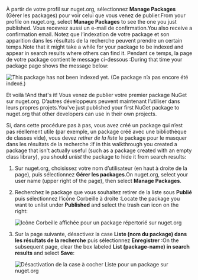 <span data-ttu-id="7399a-101">À partir de votre profil sur nuget.org, sélectionnez **Manage Packages** (Gérer les packages) pour voir celui que vous venez de publier.</span><span class="sxs-lookup"><span data-stu-id="7399a-101">From your profile on nuget.org, select **Manage Packages** to see the one you just published.</span></span> <span data-ttu-id="7399a-102">Vous recevrez aussi un e-mail de confirmation.</span><span class="sxs-lookup"><span data-stu-id="7399a-102">You also receive a confirmation email.</span></span> <span data-ttu-id="7399a-103">Notez que l’indexation de votre package et son apparition dans les résultats de la recherche peuvent prendre un certain temps.</span><span class="sxs-lookup"><span data-stu-id="7399a-103">Note that it might take a while for your package to be indexed and appear in search results where others can find it.</span></span> <span data-ttu-id="7399a-104">Pendant ce temps, la page de votre package contient le message ci-dessous :</span><span class="sxs-lookup"><span data-stu-id="7399a-104">During that time your package page shows the message below:</span></span>

![This package has not been indexed yet. (Ce package n’a pas encore été indexé.)](../media/QS_Create-03-NotIndexed.png)

<span data-ttu-id="7399a-107">Et voilà !</span><span class="sxs-lookup"><span data-stu-id="7399a-107">And that's it!</span></span> <span data-ttu-id="7399a-108">Vous venez de publier votre premier package NuGet sur nuget.org. D’autres développeurs peuvent maintenant l’utiliser dans leurs propres projets.</span><span class="sxs-lookup"><span data-stu-id="7399a-108">You've just published your first NuGet package to nuget.org that other developers can use in their own projects.</span></span>

<span data-ttu-id="7399a-109">Si, dans cette procédure pas à pas, vous avez créé un package qui n’est pas réellement utile (par exemple, un package créé avec une bibliothèque de classes vide), vous devez *retirer de la liste* le package pour le masquer dans les résultats de la recherche :</span><span class="sxs-lookup"><span data-stu-id="7399a-109">If in this walkthrough you created a package that isn't actually useful (such as a package created with an empty class library), you should *unlist* the package to hide it from search results:</span></span>

1. <span data-ttu-id="7399a-110">Sur nuget.org, choisissez votre nom d’utilisateur (en haut à droite de la page), puis sélectionnez **Gérer les packages**.</span><span class="sxs-lookup"><span data-stu-id="7399a-110">On nuget.org, select your user name (upper right of the page), then select **Manage Packages**.</span></span>

1. <span data-ttu-id="7399a-111">Recherchez le package que vous souhaitez retirer de la liste sous **Publié** puis sélectionnez l’icône Corbeille à droite :</span><span class="sxs-lookup"><span data-stu-id="7399a-111">Locate the package you want to unlist under **Published** and select the trash can icon on the right:</span></span>

    ![Icône Corbeille affichée pour un package répertorié sur nuget.org](../media/qs_create-vs-03-trash-can.png)

1. <span data-ttu-id="7399a-113">Sur la page suivante, désactivez la case **Liste (nom du package) dans les résultats de la recherche** puis sélectionnez **Enregistrer** :</span><span class="sxs-lookup"><span data-stu-id="7399a-113">On the subsequent page, clear the box labeled **List (package-name) in search results** and select **Save**:</span></span>

    ![Désactivation de la case à cocher Liste pour un package sur nuget.org](../media/qs_create-vs-04-unlist.png)